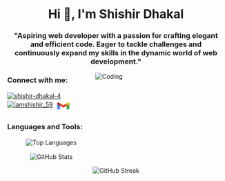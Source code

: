 <h1 align="center">Hi 👋, I'm Shishir Dhakal</h1>
<h3 align="center">"Aspiring web developer with a passion for crafting elegant and efficient code. Eager to tackle challenges and continuously expand my skills in the dynamic world of web development."</h3>
<img align="right" alt="Coding" width="300" height="200" src="https://camo.githubusercontent.com/8a9c7f854df987a0b488caf7b4ca6fb56e368e1a0b85602574da94c19d1c2d2e/68747470733a2f2f70687973696373677572756b756c2e66696c65732e776f726470726573732e636f6d2f323031392f30322f6368617261637465722d312e676966">
<h3 align="left">Connect with me:</h3>
<p align="left">
<a href="https://linkedin.com/in/shishir-dhakal-4" target="blank"><img align="center" src="https://raw.githubusercontent.com/rahuldkjain/github-profile-readme-generator/master/src/images/icons/Social/linked-in-alt.svg" alt="shishir-dhakal-4" height="30" width="40" /></a>
<a href="https://instagram.com/iamshishir_59" target="blank"><img align="center" src="https://raw.githubusercontent.com/rahuldkjain/github-profile-readme-generator/master/src/images/icons/Social/instagram.svg" alt="iamshishir_59" height="30" width="40" /></a>
<a href="mailto:dhakal.shishir2059@gmail.com" target="blank"><img align="middle" src="https://github.com/edent/SuperTinyIcons/raw/master/images/svg/gmail.svg" alt="manpane98@gmail.com" height="30" width="40" style="max-width: 100%;"></a>
</p>

<h3 align="left">Languages and Tools:</h3>
<p align="left"> <!-- Your languages and tools section --> </p>

<p align="center">
  <img align="center" src="https://github-readme-stats.vercel.app/api/top-langs/?username=shishir-code365&layout=compact&theme=dark&bg_color=0D1117" alt="Top Languages" />
</p>

<p align="center">
  <img align="center" src="https://github-readme-stats.vercel.app/api?username=shishir-code365&show_icons=true&locale=en&theme=dark&bg_color=0D1117" alt="GitHub Stats" />
</p>

<p align="center">
  <img align="center" src="https://github-readme-streak-stats.herokuapp.com/?user=shishir-code365&theme=dark&background=0D1117&ring=4b32c3&fire=4b32c3&currStreakLabel=4b32c3&sideNums=4b32c3&currStreakNum=4b32c3&sideLabels=4b32c3" alt="GitHub Streak" />
</p>
